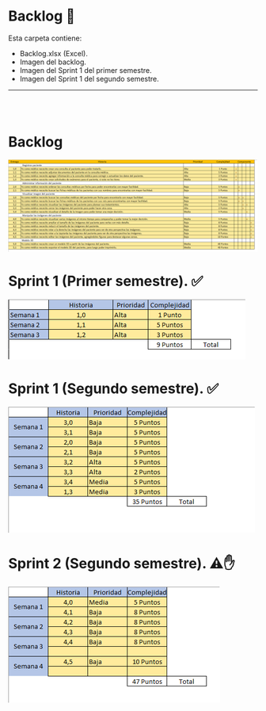 # Backlog 📅
Esta carpeta contiene:
* Backlog.xlsx (Excel).
* Imagen del backlog.
* Imagen del Sprint 1 del primer semestre.
* Imagen del Sprint 1 del segundo semestre.
---
<br>
<br>

# Backlog
![Backlog](Backlog.png) 
# Sprint 1 (Primer semestre). ✅
![Sprint_1](Pri_semestre_Sprint_1.png)
# Sprint 1 (Segundo semestre). ✅
![Sprint_2](Seg_semestre_Sprint_1.png)
# Sprint 2 (Segundo semestre). ⚠️✋
![Sprint_3](Seg_semestre_Sprint_2.png)